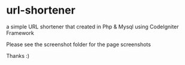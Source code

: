 # url-shortener
a simple URL shortener that created in Php &amp; Mysql using CodeIgniter Framework

Please see the screenshot folder for the page screenshots

Thanks :)
